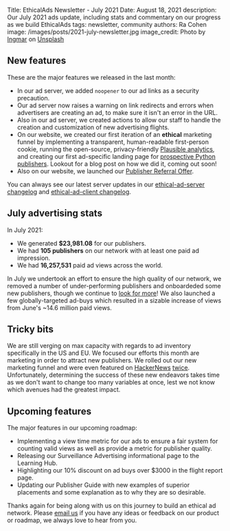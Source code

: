 Title: EthicalAds Newsletter - July 2021
Date: August 18, 2021
description: Our July 2021 ads update, including stats and commentary on our progress as we build EthicalAds
tags: newsletter, community
authors: Ra Cohen
image: /images/posts/2021-july-newsletter.jpg
image_credit: <span>Photo by <a href="https://unsplash.com/@ingmarr?utm_source=unsplash&utm_medium=referral&utm_content=creditCopyText">Ingmar</a> on <a href="https://unsplash.com/t/nature?utm_source=unsplash&utm_medium=referral&utm_content=creditCopyText">Unsplash</a></span>


## New features

These are the major features we released in the last month:

* In our ad server, we added ```noopener``` to our ad links as a security precaution.
* Our ad server now raises a warning on link redirects and errors when advertisers are creating an ad, to make sure it isn't an error in the URL.
* Also in our ad server, we created actions to allow our staff to handle
  the creation and customization of new advertising flights.
* On our website, we created our first iteration of an **ethical** marketing funnel
  by implementing a transparent, human-readable first-person cookie,
  running the open-source, privacy-friendly [Plausible analytics](https://plausible.io/vs-google-analytics),
  and creating our first ad-specific landing page for [prospective Python publishers](https://www.ethicalads.io/publishers/topics/python/).
  Lookout for a blog post on how we did it, coming out soon!
* Also on our website, we launched our [Publisher Referral Offer](https://www.ethicalads.io/blog/2021/07/ethicalads-publisher-referral-offer-july-2021/).

You can always see our latest server updates in our [ethical-ad-server changelog](https://ethical-ad-server.readthedocs.io/en/latest/developer/changelog.html) and [ethical-ad-client changelog](https://ethical-ad-client.readthedocs.io/en/latest/changelog.html).


## July advertising stats

In July 2021:

* We generated **$23,981.08** for our publishers.
* We had **105 publishers** on our network with at least one paid ad impression.
* We had **16,257,531** paid ad views across the world.

In July we undertook an effort to ensure the high quality of our network,
we removed a number of under-performing publishers
and onboardeded some new publishers, though we continue to [look for more](https://www.ethicalads.io/blog/2021/07/ethicalads-publisher-referral-offer-july-2021/)!
We also launched a few globally-targeted ad-buys which resulted in a sizable increase of views from June's ~14.6 million paid views.


## Tricky bits

We are still verging on max capacity with regards to ad inventory specifically in the US and EU.
We focused our efforts this month are marketing in order to attract new publishers.
We rolled out our new marketing funnel and were even featured on
[HackerNews](https://news.ycombinator.com/item?id=27987650)
[twice](https://news.ycombinator.com/item?id=27975685).
Unfortunately, determining the success of these new endeavors
takes time as we don't want to change too many variables at once,
lest we not know which avenues had the greatest impact.



## Upcoming features

The major features in our upcoming roadmap:

* Implementing a view time metric for our ads to ensure a fair system for counting valid views
  as well as provide a metric for publisher quality.
* Releasing our Surveillance Advertising informational page to the Learning Hub.
* Highlighting our 10% discount on ad buys over $3000 in the flight report page.
* Updating our Publisher Guide with new examples of superior placements
  and some explanation as to why they are so desirable.


Thanks again for being along with us on this journey to build an ethical ad network.
Please [email us](mailto:ads@ethicalads.io) if you have any ideas or feedback on our product or roadmap,
we always love to hear from you.
